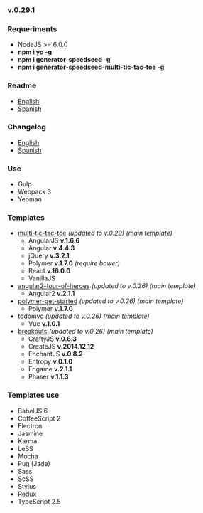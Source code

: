 ### v.0.29.1

### Requeriments
- NodeJS >= 6.0.0
- **npm i yo -g**
- **npm i generator-speedseed -g**
- **npm i generator-speedseed-multi-tic-tac-toe -g**

### Readme
- [English](https://github.com/ifedu/generator-speedseed/blob/master/docs/README/EN_US.md)
- [Spanish](https://github.com/ifedu/generator-speedseed/blob/master/docs/README/ES.md)

### Changelog
- [English](https://github.com/ifedu/generator-speedseed/blob/master/docs/CHANGELOG/EN_US.md)
- [Spanish](https://github.com/ifedu/generator-speedseed/blob/master/docs/CHANGELOG/ES.md)

### Use
- Gulp
- Webpack 3
- Yeoman

### Templates
- [multi-tic-tac-toe](https://www.npmjs.com/package/generator-speedseed-multi-tic-tac-toe) *(updated to v.0.29) (main template)*
    - AngularJS **v.1.6.6**
    - Angular **v.4.4.3**
    - jQuery **v.3.2.1**
    - Polymer **v.1.7.0** *(require bower)*
    - React **v.16.0.0**
    - VanillaJS
- [angular2-tour-of-heroes](https://www.npmjs.com/package/generator-speedseed-cleanly-angular2-tour-of-heroes) *(updated to v.0.26) (main template)*
    - Angular2 **v.2.1.1**
- [polymer-get-started](https://www.npmjs.com/package/generator-speedseed-cleanly-polymer-get-started) *(updated to v.0.26) (main template)*
    - Polymer **v.1.7.0**
- [todomvc](https://www.npmjs.com/package/generator-speedseed-cleanly-todomvc) *(updated to v.0.26) (main template)*
    - Vue **v.1.0.1**
- [breakouts](https://www.npmjs.com/package/generator-speedseed-cleanly-breakouts) *(updated to v.0.26) (main template)*
    - CraftyJS **v.0.6.3**
    - CreateJS **v.2014.12.12**
    - EnchantJS **v.0.8.2**
    - Entropy **v.0.1.0**
    - Frigame **v.2.1.1**
    - Phaser **v.1.1.3**

### Templates use
- BabelJS 6
- CoffeeScript 2
- Electron
- Jasmine
- Karma
- LeSS
- Mocha
- Pug (Jade)
- Sass
- ScSS
- Stylus
- Redux
- TypeScript 2.5
